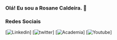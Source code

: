 ### Olá! Eu sou a Rosane Caldeira. 👋

### Redes Sociais
[![Linkedin](https://img.shields.io/badge/LinkedIn-0077B5?style=for-the-badge&logo=linkedin&logoColor=white)]
[![twitter](https://img.shields.io/badge/Twitter-1DA1F2?style=for-the-badge&logo=twitter&logoColor=white)]
[![Academia](https://img.shields.io/badge/Academia-fff?style=for-the-badge&logo=academia&logoColor=black)]
[![Youtube](https://img.shields.io/badge/YouTube-FF0000?style=for-the-badge&logo=youtube&logoColor=white)]

